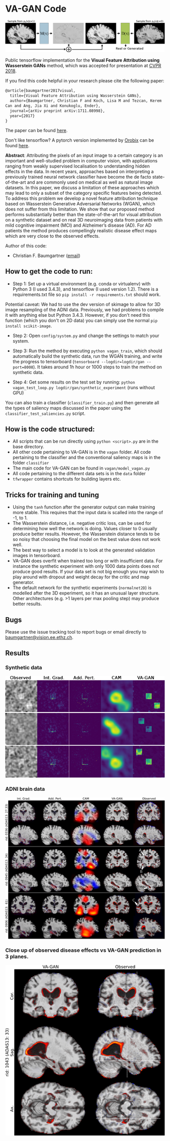# VA-GAN Code

![Method overview](figures/method.png)

Public tensorflow implementation for the **Visual Feature Attribution using Wasserstein GANs** method, 
which was accepted for presentation at [CVPR 2018](http://cvpr2018.thecvf.com/). 

If you find this code helpful in your research please cite the following paper:

```
@article{baumgartner2017visual,
  title={Visual Feature Attribution using Wasserstein GANs},
  author={Baumgartner, Christian F and Koch, Lisa M and Tezcan, Kerem Can and Ang, Jia Xi and Konukoglu, Ender},
  journal={arXiv preprint arXiv:1711.08998},
  year={2017}
}
```

The paper can be
found [here](https://arxiv.org/pdf/1711.08998.pdf). 

Don't like tensorflow? A pytorch version implemented by 
[Orobix](https://orobix.com/) can be found 
[here](https://github.com/orobix/Visual-Feature-Attribution-Using-Wasserstein-GANs-Pytorch).

**Abstract**: Attributing the pixels of an input image to a certain category
is an important and well-studied problem in computer
vision, with applications ranging from weakly supervised
localisation to understanding hidden effects in the data.
In recent years, approaches based on interpreting a previously
trained neural network classifier have become the
de facto state-of-the-art and are commonly used on medical
as well as natural image datasets. In this paper, we
discuss a limitation of these approaches which may lead
to only a subset of the category specific features being detected.
To address this problem we develop a novel feature
attribution technique based on Wasserstein Generative
Adversarial Networks (WGAN), which does not suffer from
this limitation. We show that our proposed method performs
substantially better than the state-of-the-art for visual attribution
on a synthetic dataset and on real 3D neuroimaging
data from patients with mild cognitive impairment (MCI)
and Alzheimer’s disease (AD). For AD patients the method
produces compellingly realistic disease effect maps which
are very close to the observed effects.

Author of this code:
- Christian F. Baumgartner ([email](mailto:baumgartner@vision.ee.ethz.ch))

## How to get the code to run:

 * Step 1: Set up a virtual environment (e.g. conda or virtualenv) with Python 3 (I used 3.4.3), and tensorflow 
 (I used version 1.2). There is a requirements.txt file so `pip install -r requirements.txt`
  should work.

Potential caveat: We had to use the dev version of skimage to allow for 3D image 
resampling of the ADNI data. Previously, we had problems to compile it with anything 
else but Python 3.4.3. However, if you don't need this function 
(which you don't on 2D data) you can simply use the normal `pip install scikit-image`.


 * Step 2: Open `config/system.py` and change the settings to match your system.

 * Step 3: Run the method by executing `python vagan_train`, which should automatically build the synthetic data, run the WGAN training, 
 and write the progress to tensorboard (`tensorboard --logdir=logdir/gan --port=8008`).
 It takes around 1h hour or 1000 steps to train the method on synthetic data. 

 * Step 4: Get some results on the test set by running: `python vagan_test_loop.py logdir/gan/synthetic_experiment` (runs without GPU)

You can also train a classifier (`classifier_train.py`) and then generate all the 
types of saliency maps discussed in the paper using the `classifier_test_saliencies.py` 
script.

## How is the code structured:

 * All scripts that can be run directly using `python <script>.py` are in the base 
 directory. 
 * All other code pertaining to VA-GAN is in the `vagan` folder. All code pertaining to the 
   classifier and the conventional saliency maps is in the folder `classifier`
 * The main code for VA-GAN can be found in `vagan/model_vagan.py`
 * All code pertaining to the different data sets is in the `data` folder
 * `tfwrapper` contains shortcuts for building layers etc. 

## Tricks for training and tuning

 * Using the `tanh` function after the generator output can make training more stable. This requires
   that the input data is scalled into the range of -1, to 1. 
 * The Wasserstein distance, i.e. negative critic loss, can be used for determining 
   how well the network is doing. Values closer to 0 usually produce better results. However, 
   the Wasserstein distance tends to be so noisy that choosing the final model on the best
   value does not work well. 
 * The best way to select a model is to look at the generated validation images in 
   tensorboard. 
 * VA-GAN does overfit when trained too long or with insufficient data. For instance the synthetic experiment with only 
   1000 data points does not produce good results. If your data set is not big enough you
   may wish to play around with dropout and weight decay for the critic and map generator.
 * The default network for the synthetic experiments (`normalnet2D`) is modelled after the 3D experiment, so
   it has an unusual layer structure. Other architectures (e.g. >1 layers per max pooling step)
   may produce better results. 
   
   
## Bugs
 
Please use the issue tracking tool to report bugs or email directly to [baumgartner@vision.ee.ethz.ch](mailto:baumgartner@vision.ee.ethz.ch). 

## Results

### Synthetic data

![Synthetic Results](figures/synth_results.png)

### ADNI brain data

![ADNI Results](figures/adni_results.png)

### Close up of observed disease effects vs VA-GAN prediction in 3 planes. 

![ADNI 3D closeup](figures/three_views.png)

